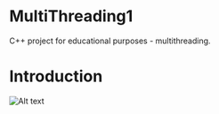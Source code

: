 # MultiThreading1
C++ project for educational purposes - multithreading.

# Introduction

![Alt text](/readme-images/learningNCurses.png?raw=true "learning ncurses")
